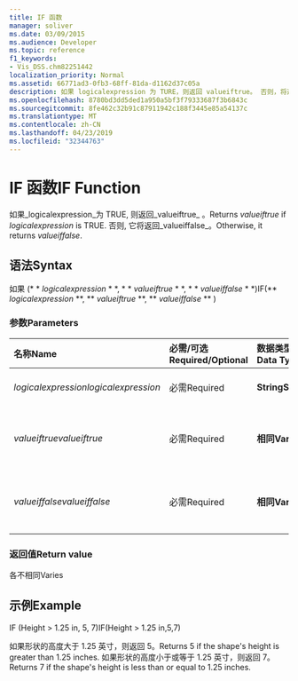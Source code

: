 ```yaml
---
title: IF 函数
manager: soliver
ms.date: 03/09/2015
ms.audience: Developer
ms.topic: reference
f1_keywords:
- Vis_DSS.chm82251442
localization_priority: Normal
ms.assetid: 66771ad3-0fb3-68ff-81da-d1162d37c05a
description: 如果 logicalexpression 为 TURE，则返回 valueiftrue。 否则，将返回 valueiffalse。
ms.openlocfilehash: 8780bd3dd5ded1a950a5bf3f79333687f3b6843c
ms.sourcegitcommit: 8fe462c32b91c87911942c188f3445e85a54137c
ms.translationtype: MT
ms.contentlocale: zh-CN
ms.lasthandoff: 04/23/2019
ms.locfileid: "32344763"
---
```

# <a name="if-function"></a><span data-ttu-id="f3414-104">IF 函数</span><span class="sxs-lookup"><span data-stu-id="f3414-104">IF Function</span></span>

<span data-ttu-id="f3414-105">如果_logicalexpression_为 TRUE, 则返回_valueiftrue_ 。</span><span class="sxs-lookup"><span data-stu-id="f3414-105">Returns  _valueiftrue_ if  _logicalexpression_ is TRUE.</span></span> <span data-ttu-id="f3414-106">否则, 它将返回_valueiffalse_。</span><span class="sxs-lookup"><span data-stu-id="f3414-106">Otherwise, it returns  _valueiffalse_.</span></span>
  
## <a name="syntax"></a><span data-ttu-id="f3414-107">语法</span><span class="sxs-lookup"><span data-stu-id="f3414-107">Syntax</span></span>

<span data-ttu-id="f3414-108">如果 (\* \* *logicalexpression* \* \*, \* \* *valueiftrue* \* \*, \* \* *valueiffalse* \* \*)</span><span class="sxs-lookup"><span data-stu-id="f3414-108">IF(\*\* *logicalexpression* \*\*, \*\* *valueiftrue* \*\*, \*\* *valueiffalse* \*\* )</span></span> 
  
### <a name="parameters"></a><span data-ttu-id="f3414-109">参数</span><span class="sxs-lookup"><span data-stu-id="f3414-109">Parameters</span></span>

|<span data-ttu-id="f3414-110">**名称**</span><span class="sxs-lookup"><span data-stu-id="f3414-110">**Name**</span></span>|<span data-ttu-id="f3414-111">**必需/可选**</span><span class="sxs-lookup"><span data-stu-id="f3414-111">**Required/Optional**</span></span>|<span data-ttu-id="f3414-112">**数据类型**</span><span class="sxs-lookup"><span data-stu-id="f3414-112">**Data Type**</span></span>|<span data-ttu-id="f3414-113">**说明**</span><span class="sxs-lookup"><span data-stu-id="f3414-113">**Description**</span></span>|
|:-----|:-----|:-----|:-----|
| <span data-ttu-id="f3414-114">_logicalexpression_</span><span class="sxs-lookup"><span data-stu-id="f3414-114">_logicalexpression_</span></span> <br/> |<span data-ttu-id="f3414-115">必需</span><span class="sxs-lookup"><span data-stu-id="f3414-115">Required</span></span>  <br/> |<span data-ttu-id="f3414-116">**String**</span><span class="sxs-lookup"><span data-stu-id="f3414-116">**String**</span></span> <br/> |<span data-ttu-id="f3414-117">要计算的表达式。</span><span class="sxs-lookup"><span data-stu-id="f3414-117">Expression to evaluate.</span></span>  <br/> |
| <span data-ttu-id="f3414-118">_valueiftrue_</span><span class="sxs-lookup"><span data-stu-id="f3414-118">_valueiftrue_</span></span> <br/> |<span data-ttu-id="f3414-119">必需</span><span class="sxs-lookup"><span data-stu-id="f3414-119">Required</span></span>  <br/> |<span data-ttu-id="f3414-120">**相同**</span><span class="sxs-lookup"><span data-stu-id="f3414-120">**Varies**</span></span> <br/> |<span data-ttu-id="f3414-121">_logicalexpression_为 true 时要返回的值。</span><span class="sxs-lookup"><span data-stu-id="f3414-121">Value to return if  _logicalexpression_ is true.</span></span>  <br/> |
| <span data-ttu-id="f3414-122">_valueiffalse_</span><span class="sxs-lookup"><span data-stu-id="f3414-122">_valueiffalse_</span></span> <br/> |<span data-ttu-id="f3414-123">必需</span><span class="sxs-lookup"><span data-stu-id="f3414-123">Required</span></span>  <br/> |<span data-ttu-id="f3414-124">**相同**</span><span class="sxs-lookup"><span data-stu-id="f3414-124">**Varies**</span></span> <br/> | <span data-ttu-id="f3414-125">_logicalexpression_为 false 时要返回的值。</span><span class="sxs-lookup"><span data-stu-id="f3414-125">Value to return if  _logicalexpression_ is false.</span></span>  <br/> |
   
### <a name="return-value"></a><span data-ttu-id="f3414-126">返回值</span><span class="sxs-lookup"><span data-stu-id="f3414-126">Return value</span></span>

<span data-ttu-id="f3414-127">各不相同</span><span class="sxs-lookup"><span data-stu-id="f3414-127">Varies</span></span>
  
## <a name="example"></a><span data-ttu-id="f3414-128">示例</span><span class="sxs-lookup"><span data-stu-id="f3414-128">Example</span></span>

<span data-ttu-id="f3414-129">IF (Height \> 1.25 in, 5, 7)</span><span class="sxs-lookup"><span data-stu-id="f3414-129">IF(Height \> 1.25 in,5,7)</span></span>
  
<span data-ttu-id="f3414-130">如果形状的高度大于 1.25 英寸，则返回 5。</span><span class="sxs-lookup"><span data-stu-id="f3414-130">Returns 5 if the shape's height is greater than 1.25 inches.</span></span> <span data-ttu-id="f3414-131">如果形状的高度小于或等于 1.25 英寸，则返回 7。</span><span class="sxs-lookup"><span data-stu-id="f3414-131">Returns 7 if the shape's height is less than or equal to 1.25 inches.</span></span>
  


